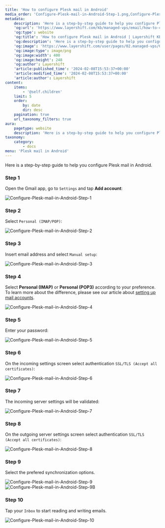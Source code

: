 ```yaml
---
title: 'How to configure Plesk mail in Android'
media_order: 'Configure-Plesk-mail-in-Android-Step-1.png,Configure-Plesk-mail-in-Android-Step-2.png,Configure-Plesk-mail-in-Android-Step-3.png,Configure-Plesk-mail-in-Android-Step-4.png,Configure-Plesk-mail-in-Android-Step-5.png,Configure-Plesk-mail-in-Android-Step-6.png,Configure-Plesk-mail-in-Android-Step-7.png,Configure-Plesk-mail-in-Android-Step-9.png,Configure-Plesk-mail-in-Android-Step-8.png,Configure-Plesk-mail-in-Android-Step-9B.png,Configure-Plesk-mail-in-Android-Step-10.png'
metadata:
    description: 'Here is a step-by-step guide to help you configure Plesk mail in Android.'
    'og:url': 'https://www.layershift.com/kb/managed-vps/email/how-to-configure-plesk-mail-in-android'
    'og:type': website
    'og:title': 'How to configure Plesk mail in Android | Layershift KB'
    'og:description': 'Here is a step-by-step guide to help you configure Plesk mail in Android.'
    'og:image': 'https://www.layershift.com/user/pages/02.managed-vps/03.email/03.how-to-configure-plesk-mail-in-android/Configure-Plesk-mail-in-Android-Step-1.png'
    'og:image:type': image/png
    'og:image:width': 400
    'og:image:height': 248
    'og:author': Layershift
    'article:published_time': '2024-02-08T15:53:37+00:00'
    'article:modified_time': '2024-02-08T15:53:37+00:00'
    'article:author': Layershift
content:
    items:
        - '@self.children'
    limit: 5
    order:
        by: date
        dir: desc
    pagination: true
    url_taxonomy_filters: true
aura:
    pagetype: website
    description: 'Here is a step-by-step guide to help you configure Plesk mail in Android.'
taxonomy:
    category:
        - docs
menu: 'Plesk mail in Android'
---
```


Here is a step-by-step guide to help you configure Plesk mail in Android.

### Step 1

Open the Gmail app, go to `Settings` and tap **Add account**:

![Configure-Plesk-mail-in-Android-Step-1](Configure-Plesk-mail-in-Android-Step-1.png "Configure-Plesk-mail-in-Android-Step-1")

### Step 2

Select `Personal (IMAP/POP)`:

![Configure-Plesk-mail-in-Android-Step-2](Configure-Plesk-mail-in-Android-Step-2.png "Configure-Plesk-mail-in-Android-Step-2")

### Step 3

Insert email address and select `Manual setup`:

![Configure-Plesk-mail-in-Android-Step-3](Configure-Plesk-mail-in-Android-Step-3.png "Configure-Plesk-mail-in-Android-Step-3")

### Step 4

Select **Personal (IMAP)** or **Personal (POP3)** according to your preference. To learn more about the difference, please see our article about [setting up mail accounts](https://kb.layershift.com/configure-plesk-mail.#Incoming).

![Configure-Plesk-mail-in-Android-Step-4](Configure-Plesk-mail-in-Android-Step-4.png "Configure-Plesk-mail-in-Android-Step-4")

### Step 5

Enter your password:

![Configure-Plesk-mail-in-Android-Step-5](Configure-Plesk-mail-in-Android-Step-5.png "Configure-Plesk-mail-in-Android-Step-5")

### Step 6

On the incoming settings screen select authentication `SSL/TLS (Accept all certificates)`:

![Configure-Plesk-mail-in-Android-Step-6](Configure-Plesk-mail-in-Android-Step-6.png "Configure-Plesk-mail-in-Android-Step-6")

### Step 7

The incoming server settings will be validated:

![Configure-Plesk-mail-in-Android-Step-7](Configure-Plesk-mail-in-Android-Step-7.png "Configure-Plesk-mail-in-Android-Step-7")

### Step 8

On the outgoing server settings screen select authentication `SSL/TLS (Accept all certificates)`:

![Configure-Plesk-mail-in-Android-Step-8](Configure-Plesk-mail-in-Android-Step-8.png "Configure-Plesk-mail-in-Android-Step-8")

### Step 9

Select the prefered synchronization options.

![Configure-Plesk-mail-in-Android-Step-9](Configure-Plesk-mail-in-Android-Step-9.png "Configure-Plesk-mail-in-Android-Step-9")
![Configure-Plesk-mail-in-Android-Step-9B](Configure-Plesk-mail-in-Android-Step-9B.png "Configure-Plesk-mail-in-Android-Step-9B")

### Step 10

Tap your `Inbox` to start reading and writing emails.

![Configure-Plesk-mail-in-Android-Step-10](Configure-Plesk-mail-in-Android-Step-10.png "Configure-Plesk-mail-in-Android-Step-10")

